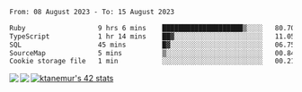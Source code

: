 <!--START_SECTION:waka-->

```txt
From: 08 August 2023 - To: 15 August 2023

Ruby                  9 hrs 6 mins    ████████████████████▒░░░░   80.70 %
TypeScript            1 hr 14 mins    ██▓░░░░░░░░░░░░░░░░░░░░░░   11.05 %
SQL                   45 mins         █▓░░░░░░░░░░░░░░░░░░░░░░░   06.75 %
SourceMap             5 mins          ▒░░░░░░░░░░░░░░░░░░░░░░░░   00.84 %
Cookie storage file   1 min           ░░░░░░░░░░░░░░░░░░░░░░░░░   00.21 %
```

<!--END_SECTION:waka-->
<a href="https://github.com/anuraghazra/github-readme-stats">
  <img align="left" src="https://github-readme-stats.vercel.app/api?username=Tanesan&count_private=true&show_icons=true" />
<img align="left" src="https://github-readme-stats.vercel.app/api/top-langs/?username=Tanesan" />
</a>

[![ktanemur's 42 stats](https://badge42.vercel.app/api/v2/cl1wslf6s002109l771rng2w8/stats?cursusId=21&coalitionId=62)](https://github.com/JaeSeoKim/badge42)
